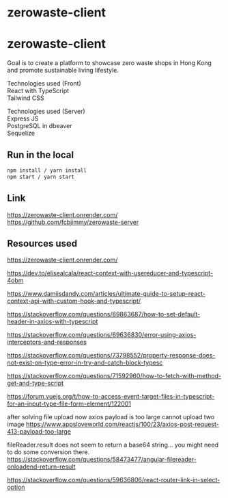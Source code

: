 # zerowaste-client

# zerowaste-client

Goal is to create a platform to showcase zero waste shops in Hong Kong and promote sustainable living lifestyle.

Technologies used (Front)  
React with TypeScript  
Tailwind CSS

Technologies used (Server)  
Express JS  
PostgreSQL in dbeaver  
Sequelize

## Run in the local

```bash
npm install / yarn install
npm start / yarn start
```

## Link

https://zerowaste-client.onrender.com/
https://github.com/fcbjimmy/zerowaste-server

## Resources used

https://zerowaste-client.onrender.com/

https://dev.to/elisealcala/react-context-with-usereducer-and-typescript-4obm

https://www.damiisdandy.com/articles/ultimate-guide-to-setup-react-context-api-with-custom-hook-and-typescript/

https://stackoverflow.com/questions/69863687/how-to-set-default-header-in-axios-with-typescript

https://stackoverflow.com/questions/69636830/error-using-axios-interceptors-and-responses

https://stackoverflow.com/questions/73798552/property-response-does-not-exist-on-type-error-in-try-and-catch-block-typesc

https://stackoverflow.com/questions/71592960/how-to-fetch-with-method-get-and-type-script

https://forum.vuejs.org/t/how-to-access-event-target-files-in-typescript-for-an-input-type-file-form-element/122001

after solving file upload now axios payload is too large cannot upload two image
https://www.appsloveworld.com/reactjs/100/23/axios-post-request-413-payload-too-large

fileReader.result does not seem to return a base64 string... you might need to do some conversion there.
https://stackoverflow.com/questions/58473477/angular-filereader-onloadend-return-result

https://stackoverflow.com/questions/59636806/react-router-link-in-select-option
